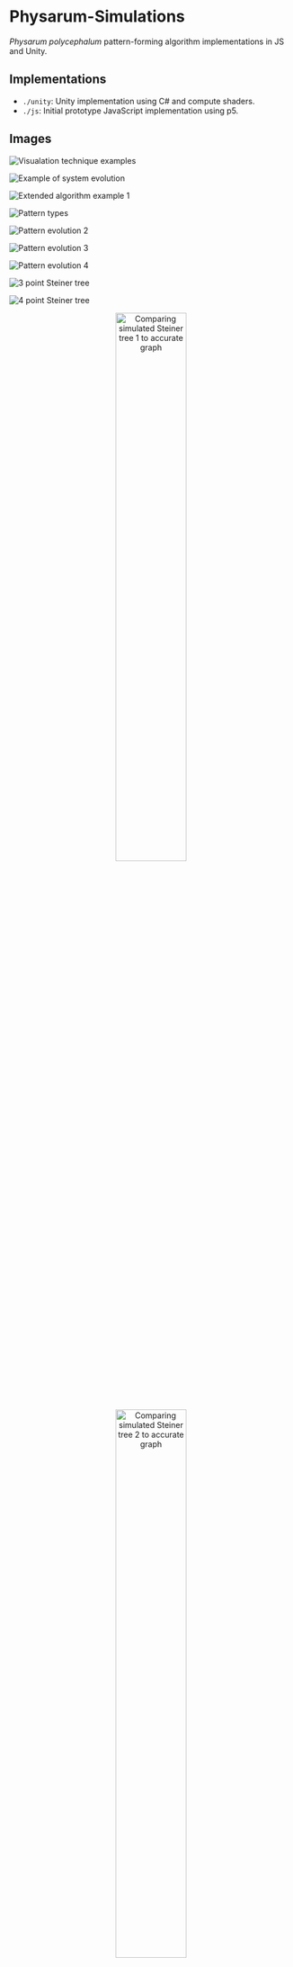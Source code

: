 # Physarum-Simulations

*Physarum polycephalum* pattern-forming algorithm implementations in JS and Unity.

## Implementations
- `./unity`: Unity implementation using C# and compute shaders.
- `./js`: Initial prototype JavaScript implementation using p5.

## Images
![Visualation technique examples](./images/visualisationExamples.png)

![Example of system evolution](./images/visualisation_example_1.png)

![Extended algorithm example 1](./images/extended_algorithm_example_1.png)

![Pattern types](./images/pattern_types.png)

![Pattern evolution 2](./images/evolution_2.png)

![Pattern evolution 3](./images/evolution_3.png)

![Pattern evolution 4](./images/evolution_4.png)

![3 point Steiner tree](./images/steiner_3.png)

![4 point Steiner tree](./images/steiner_4.png)

<p align="center">
  <img src="./images/steiner_simulation_1.png" alt="Comparing simulated Steiner tree 1 to accurate graph" width="50%" />
  <img src="./images/steiner_simulation_2.png" alt="Comparing simulated Steiner tree 2 to accurate graph" width="50%" />
</p>

![Voronoi diagram approximation](./images/voronoi_simulation_1.png)

![Traversing RA-SA parameter space with agent collision](./images/raVsSa.png)

![Traversing RA-SA parameter space without agent collision](./images/raVsSa_withoutCollision.png)

![Hexagonal pattern formation without agent collision](./images/hexagonalPattern_noCollision.png)

![Square pattern formation with agent collision](./images/squarePattern.png)

![Traversing SO-Population size parameter space](./images/soVsPopulationSize.png)

<p align="center">
  <img src="./images/mass_preservation_difference.png" alt="Effect of disabling mass presevation condition" width="50%" />
  <img src="./images/biology_approximation.png" alt="Comparing biological and simulated Physarum" width="50%" />
</p>

## References
- [Original algorithm article (Jeff Jones, 2010)](https://direct.mit.edu/artl/article/16/2/127/2650/Characteristics-of-Pattern-Formation-and-Evolution)
- [GPU-powered *Physarum* simulation blog bost (Sage Jenson, 2019)](https://cargocollective.com/sagejenson/physarum)
- [Slime mould simulations in Unity (Sebastian Lague, 2021)](https://www.youtube.com/watch?v=X-iSQQgOd1A)
- [*Physarum* artwork using p5.js (Julien Verneuil, 2021)](https://www.onirom.fr/slime.html)
- [PCG hash](https://www.pcg-random.org/index.html)
- [Nakagaki, T., Kobayashi, R., Nishiura, Y. & Ueda, T. Obtaining multiple separate food sources: behavioural intelligence in the Physarum plasmodium.](https://pmc.ncbi.nlm.nih.gov/articles/PMC1691859/)
- [Shirakawa, T. & Gunji, Y.-P. Computation of Voronoi diagram and collisionfree path using the plasmodium of Physarum polycephalum](https://www.researchgate.net/publication/220475098_Computation_of_Voronoi_Diagram_and_Collision-free_Path_using_the_Plasmodium_of_Physarum_polycephalum)

